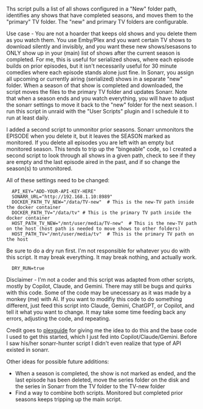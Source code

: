 Ths script pulls a list of all shows configured in a "New" folder path, identifies any shows that have completed seasons, and moves them to the "primary" TV folder. The "new" and primary TV folders are configurable. 

Use case - You are not a hoarder that keeps old shows and you delete them as you watch them. You use Emby/Plex and you want certain TV shows to download silently and invisibly, and you want these new shows/sesasons to ONLY show up in your (main) list of shows after the current season is completed. For me, this is useful for serialized shows, where each episode builds on prior episodes, but it isn't necessarily useful for 30 minute comedies where each episode stands alone just fine. In Sonarr, you assign all upcoming or currently airing (serialized) shows in a separate "new" folder. When a season of that show is completed and downloaded, the script moves the files to the primary TV folder and updates Sonarr. Note that when a season ends and you watch everything, you will have to adjust the sonarr settings to move it back to the "new" folder for the next season.  I run this script in unraid with the "User Scripts" plugin and I schedule it to run at least daily. 

I added a second script to unmonitor prior seasons. Sonarr unmonitors the EPISODE when you delete it, but it leaves the SEASON marked as monitored. If you delete all episodes you are left with an empty but monitored season. This tends to trip up the "bingeable" code, so I created a second script to look through all shows in a given path, check to see if they are empty and the last episode aired in the past, and if so change the season(s) to unmonitored.

All of these settings need to be changed:

      API_KEY="ADD-YOUR-API-KEY-HERE"
      SONARR_URL="http://192.168.1.10:8989"
      DOCKER_PATH_TV_NEW="/data/TV-new"  # This is the new-TV path inside the docker container
      DOCKER_PATH_TV="/data/tv" # This is the primary TV path inside the docker container
      HOST_PATH_TV_NEW="/mnt/user/media/TV-new"  # This is the new-TV path on the host (host path is needed to move shows to other folders)
      HOST_PATH_TV="/mnt/user/media/tv"  # This is the primary TV path on the host

Be sure to do a dry run first. I'm not responsible for whatever you do with this script. It may break everything. It may break nothing, and actually work. 

      DRY_RUN=true  

Disclaimer - I'm not a coder and this script was adapted from other scripts, mostly by Copilot, Claude, and Gemini. There may still be bugs and quirks with this code. Some of the code may be unecessary as it was made by a monkey (me) with AI. If you want to modifiy this code to do something different, just feed this script into Claude, Gemini, ChatGPT, or Copilot, and tell it what you want to change. It may take some time feeding back any errors, adjusting the code, and repeating. 

Credit goes to [plexguide](https://github.com/plexguide/Sonarr-Hunter/) for giving me the idea to do this and the base code I used to get this started, which I just fed into Copilot/Claude/Gemini. Before I saw his/her sonarr-hunter script I didn't even realize that type of API existed in sonarr. 

Other ideas for possible future additions:
- When a season is completed, the show is not marked as ended, and the last episode has been deleted, move the series folder on the disk and the series in Sonarr from the TV folder to the TV-new folder
- Find a way to combine both scripts. Monitored but completed prior seasons keeps tripping up the main script.

